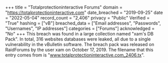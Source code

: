 +++
title = "Totalprotectioninteractive Forums"
domain = "https://totalprotectioninteractive.com"
date_breached = "2019-09-25"
date = "2022-05-04"
record_count = "2,406"
privacy = "Public"
Verified = "True"
hashing = ["vB"]
breached_data = ["Email addresses", "Passwords", "Usernames", "IP addresses"]
categories = ["Forums"]
acknowledged = "No"
+++
This breach was found in a large collection named "xam's DB Pack". In total, 316 websites databases were leaked, all due to a single vulnerability in the vBulletin software. The breach pack was released on RaidForums by the user xam on October 17, 2019. The filename that this entry comes from is "www.totalprotectioninteractive.com_2406.tx".
